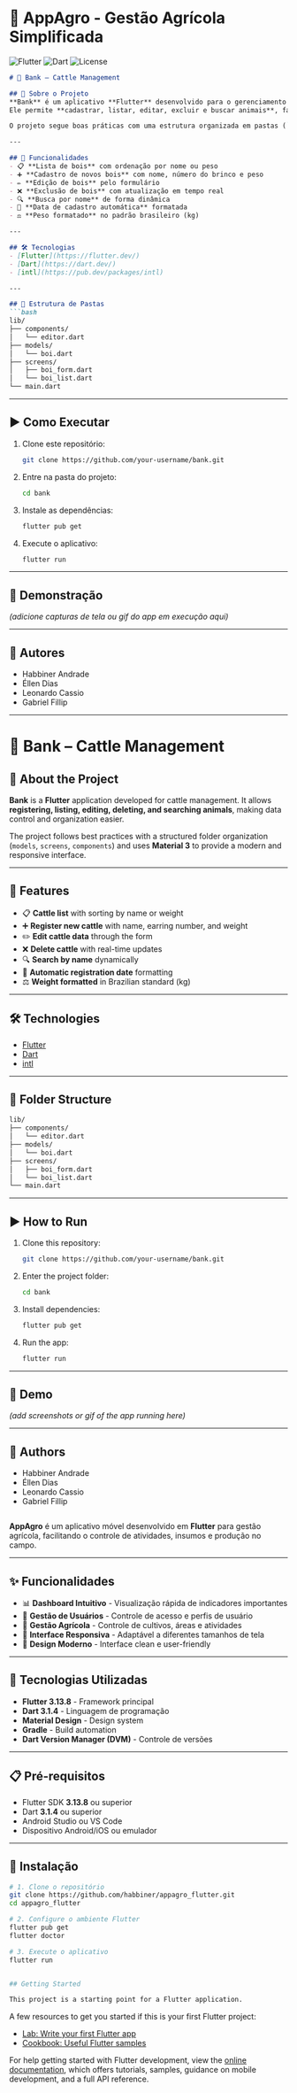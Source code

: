 # 🌱 AppAgro - Gestão Agrícola Simplificada

![Flutter](https://img.shields.io/badge/Flutter-3.13.8-blue?logo=flutter)
![Dart](https://img.shields.io/badge/Dart-3.1.4-blue?logo=dart)
![License](https://img.shields.io/badge/License-MIT-green)
````markdown
# 🐂 Bank – Cattle Management

## 📌 Sobre o Projeto
**Bank** é um aplicativo **Flutter** desenvolvido para o gerenciamento de bois.  
Ele permite **cadastrar, listar, editar, excluir e buscar animais**, facilitando o controle e organização de dados.  

O projeto segue boas práticas com uma estrutura organizada em pastas (`models`, `screens`, `components`) e utiliza o **Material 3** para garantir uma interface moderna e responsiva.  

---

## 🚀 Funcionalidades
- 📋 **Lista de bois** com ordenação por nome ou peso  
- ➕ **Cadastro de novos bois** com nome, número do brinco e peso  
- ✏️ **Edição de bois** pelo formulário  
- ❌ **Exclusão de bois** com atualização em tempo real  
- 🔍 **Busca por nome** de forma dinâmica  
- 📅 **Data de cadastro automática** formatada  
- ⚖️ **Peso formatado** no padrão brasileiro (kg)  

---

## 🛠️ Tecnologias
- [Flutter](https://flutter.dev/)  
- [Dart](https://dart.dev/)  
- [intl](https://pub.dev/packages/intl)  

---

## 📂 Estrutura de Pastas
```bash
lib/
├── components/
│   └── editor.dart
├── models/
│   └── boi.dart
├── screens/
│   ├── boi_form.dart
│   └── boi_list.dart
└── main.dart
````

---

## ▶️ Como Executar

1. Clone este repositório:

   ```bash
   git clone https://github.com/your-username/bank.git
   ```
2. Entre na pasta do projeto:

   ```bash
   cd bank
   ```
3. Instale as dependências:

   ```bash
   flutter pub get
   ```
4. Execute o aplicativo:

   ```bash
   flutter run
   ```

---

## 📸 Demonstração

*(adicione capturas de tela ou gif do app em execução aqui)*

---

## 👥 Autores

* Habbiner Andrade
* Éllen Dias
* Leonardo Cassio
* Gabriel Fillip

---

# 🐂 Bank – Cattle Management

## 📌 About the Project

**Bank** is a **Flutter** application developed for cattle management.
It allows **registering, listing, editing, deleting, and searching animals**, making data control and organization easier.

The project follows best practices with a structured folder organization (`models`, `screens`, `components`) and uses **Material 3** to provide a modern and responsive interface.

---

## 🚀 Features

* 📋 **Cattle list** with sorting by name or weight
* ➕ **Register new cattle** with name, earring number, and weight
* ✏️ **Edit cattle data** through the form
* ❌ **Delete cattle** with real-time updates
* 🔍 **Search by name** dynamically
* 📅 **Automatic registration date** formatting
* ⚖️ **Weight formatted** in Brazilian standard (kg)

---

## 🛠️ Technologies

* [Flutter](https://flutter.dev/)
* [Dart](https://dart.dev/)
* [intl](https://pub.dev/packages/intl)

---

## 📂 Folder Structure

```bash
lib/
├── components/
│   └── editor.dart
├── models/
│   └── boi.dart
├── screens/
│   ├── boi_form.dart
│   └── boi_list.dart
└── main.dart
```

---

## ▶️ How to Run

1. Clone this repository:

   ```bash
   git clone https://github.com/your-username/bank.git
   ```
2. Enter the project folder:

   ```bash
   cd bank
   ```
3. Install dependencies:

   ```bash
   flutter pub get
   ```
4. Run the app:

   ```bash
   flutter run
   ```

---

## 📸 Demo

*(add screenshots or gif of the app running here)*

---

## 👥 Authors

* Habbiner Andrade
* Éllen Dias
* Leonardo Cassio
* Gabriel Fillip

```
```

**AppAgro** é um aplicativo móvel desenvolvido em **Flutter** para gestão agrícola, facilitando o controle de atividades, insumos e produção no campo.

---

## ✨ Funcionalidades
- 📊 **Dashboard Intuitivo** - Visualização rápida de indicadores importantes  
- 👤 **Gestão de Usuários** - Controle de acesso e perfis de usuário  
- 🌾 **Gestão Agrícola** - Controle de cultivos, áreas e atividades  
- 📱 **Interface Responsiva** - Adaptável a diferentes tamanhos de tela  
- 🎨 **Design Moderno** - Interface clean e user-friendly  

---

## 🚀 Tecnologias Utilizadas
- **Flutter 3.13.8** - Framework principal  
- **Dart 3.1.4** - Linguagem de programação  
- **Material Design** - Design system  
- **Gradle** - Build automation  
- **Dart Version Manager (DVM)** - Controle de versões  

---

## 📋 Pré-requisitos
- Flutter SDK **3.13.8** ou superior  
- Dart **3.1.4** ou superior  
- Android Studio ou VS Code  
- Dispositivo Android/iOS ou emulador  

---

## 🔧 Instalação
```bash
# 1. Clone o repositório
git clone https://github.com/habbiner/appagro_flutter.git
cd appagro_flutter

# 2. Configure o ambiente Flutter
flutter pub get
flutter doctor

# 3. Execute o aplicativo
flutter run


## Getting Started

This project is a starting point for a Flutter application.
```

A few resources to get you started if this is your first Flutter project:

- [Lab: Write your first Flutter app](https://docs.flutter.dev/get-started/codelab)
- [Cookbook: Useful Flutter samples](https://docs.flutter.dev/cookbook)

For help getting started with Flutter development, view the
[online documentation](https://docs.flutter.dev/), which offers tutorials,
samples, guidance on mobile development, and a full API reference.
